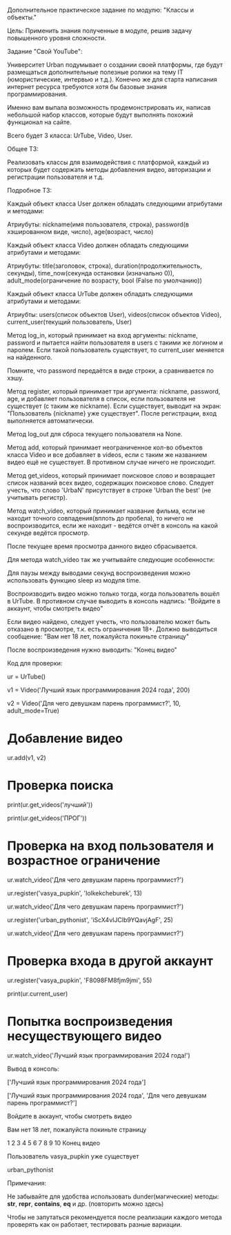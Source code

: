 Дополнительное практическое задание по модулю: "Классы и объекты."

Цель: Применить знания полученные в модуле, решив задачу повышенного уровня сложности.

Задание "Свой YouTube":

Университет Urban подумывает о создании своей платформы, где будут размещаться дополнительные полезные ролики на тему IT (юмористические, интервью и т.д.). Конечно же для старта написания интернет ресурса требуются хотя бы базовые знания программирования.

Именно вам выпала возможность продемонстрировать их, написав небольшой набор классов, которые будут выполнять похожий функционал на сайте.

Всего будет 3 класса: UrTube, Video, User.

Общее ТЗ:

Реализовать классы для взаимодействия с платформой, каждый из которых будет содержать методы добавления видео, авторизации и регистрации пользователя и т.д.

Подробное ТЗ:

Каждый объект класса User должен обладать следующими атрибутами и методами:

Атриубуты: nickname(имя пользователя, строка), password(в хэшированном виде, число), age(возраст, число)

Каждый объект класса Video должен обладать следующими атрибутами и методами:

Атриубуты: title(заголовок, строка), duration(продолжительность, секунды), time_now(секунда остановки (изначально 0)), adult_mode(ограничение по возрасту, bool (False по умолчанию))

Каждый объект класса UrTube должен обладать следующими атрибутами и методами:

Атриубты: users(список объектов User), videos(список объектов Video), current_user(текущий пользователь, User)

Метод log_in, который принимает на вход аргументы: nickname, password и пытается найти пользователя в users с такими же логином и паролем. Если такой пользователь существует, то current_user меняется на найденного. 

Помните, что password передаётся в виде строки, а сравнивается по хэшу.

Метод register, который принимает три аргумента: nickname, password, age, и добавляет пользователя в список, если пользователя не существует (с таким же nickname). Если существует, выводит на экран: "Пользователь {nickname} уже существует". После регистрации, вход выполняется автоматически.

Метод log_out для сброса текущего пользователя на None.

Метод add, который принимает неограниченное кол-во объектов класса Video и все добавляет в videos, если с таким же названием видео ещё не существует. В противном случае ничего не происходит.

Метод get_videos, который принимает поисковое слово и возвращает список названий всех видео, содержащих поисковое слово. Следует учесть, что слово 'UrbaN' присутствует в строке 'Urban the best' (не учитывать регистр).

Метод watch_video, который принимает название фильма, если не находит точного совпадения(вплоть до пробела), то ничего не воспроизводится, если же находит - ведётся отчёт в консоль на какой секунде ведётся просмотр. 

После текущее время просмотра данного видео сбрасывается.

Для метода watch_video так же учитывайте следующие особенности:

Для паузы между выводами секунд воспроизведения можно использовать функцию sleep из модуля time.

Воспроизводить видео можно только тогда, когда пользователь вошёл в UrTube. В противном случае выводить в консоль надпись: "Войдите в аккаунт, чтобы смотреть видео"

Если видео найдено, следует учесть, что пользователю может быть отказано в просмотре, т.к. есть ограничения 18+. Должно выводиться сообщение: "Вам нет 18 лет, пожалуйста покиньте страницу"

После воспроизведения нужно выводить: "Конец видео"

Код для проверки:

ur = UrTube()

v1 = Video('Лучший язык программирования 2024 года', 200)

v2 = Video('Для чего девушкам парень программист?', 10, adult_mode=True)

# Добавление видео

ur.add(v1, v2)

# Проверка поиска

print(ur.get_videos('лучший'))

print(ur.get_videos('ПРОГ'))

# Проверка на вход пользователя и возрастное ограничение

ur.watch_video('Для чего девушкам парень программист?')

ur.register('vasya_pupkin', 'lolkekcheburek', 13)

ur.watch_video('Для чего девушкам парень программист?')

ur.register('urban_pythonist', 'iScX4vIJClb9YQavjAgF', 25)

ur.watch_video('Для чего девушкам парень программист?')

# Проверка входа в другой аккаунт

ur.register('vasya_pupkin', 'F8098FM8fjm9jmi', 55)

print(ur.current_user)

# Попытка воспроизведения несуществующего видео

ur.watch_video('Лучший язык программирования 2024 года!')

Вывод в консоль:

['Лучший язык программирования 2024 года']

['Лучший язык программирования 2024 года', 'Для чего девушкам парень программист?']

Войдите в аккаунт, чтобы смотреть видео

Вам нет 18 лет, пожалуйста покиньте страницу

1 2 3 4 5 6 7 8 9 10 Конец видео

Пользователь vasya_pupkin уже существует

urban_pythonist

Примечания:

Не забывайте для удобства использовать dunder(магические) методы: __str__, __repr__, __contains__, __eq__ и др. (повторить можно здесь)

Чтобы не запутаться рекомендуется после реализации каждого метода проверять как он работает, тестировать разные вариации.
